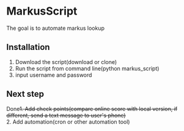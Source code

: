 # MarkusScript
The goal is to automate markus lookup

## Installation
1. Download the script(download or clone)
2. Run the script from command line(python markus_script)
3. input username and password

## Next step
Done~~1. Add check points(compare online score with local version, if different, send a text message to user's phone)~~  
2. Add automation(cron or other automation tool)
